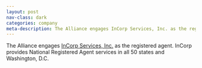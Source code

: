 ```yaml
---
layout: post
nav-class: dark
categories: company
meta-description: The Alliance engages InCorp Services, Inc. as the registered agent. InCorp provides National Registered Agent services in all 50 states and Washington, D.C.
---
```

The Alliance engages
<a href="https://www.incorp.com/">InCorp Services, Inc.</a>
as the registered agent. InCorp provides National Registered
Agent services in all 50 states and Washington, D.C.
